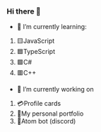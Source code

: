 ### Hi there 👋

- 🌱 I’m currently learning:
1. 🟨JavaScript
2. 🟦TypeScript
3. 🟩C#
4. 🟥C++

- 🔭 I’m currently working on 
1. 💳Profile cards
2. 👀My personal portfolio
3. 🤖Atom bot (discord)

<!--
**itork-glitch/itork-glitch** is a ✨ _special_ ✨ repository because its `README.md` (this file) appears on your GitHub profile.

Here are some ideas to get you started:

- 🔭 I’m currently working on ...
- 🌱 I’m currently learning ...
- 👯 I’m looking to collaborate on ...
- 🤔 I’m looking for help with ...
- 💬 Ask me about ...
- 📫 How to reach me: ...
- 😄 Pronouns: ...
- ⚡ Fun fact: ...
-->
